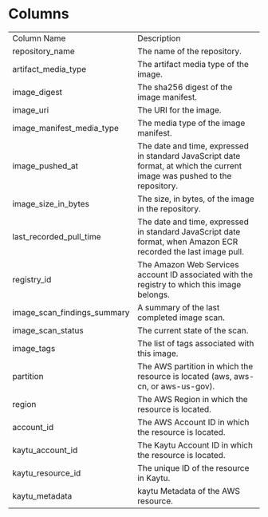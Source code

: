 # Columns  

<table>
	<tr><td>Column Name</td><td>Description</td></tr>
	<tr><td>repository_name</td><td>The name of the repository.</td></tr>
	<tr><td>artifact_media_type</td><td>The artifact media type of the image.</td></tr>
	<tr><td>image_digest</td><td>The sha256 digest of the image manifest.</td></tr>
	<tr><td>image_uri</td><td>The URI for the image.</td></tr>
	<tr><td>image_manifest_media_type</td><td>The media type of the image manifest.</td></tr>
	<tr><td>image_pushed_at</td><td>The date and time, expressed in standard JavaScript date format, at which the current image was pushed to the repository.</td></tr>
	<tr><td>image_size_in_bytes</td><td>The size, in bytes, of the image in the repository.</td></tr>
	<tr><td>last_recorded_pull_time</td><td>The date and time, expressed in standard JavaScript date format, when Amazon ECR recorded the last image pull.</td></tr>
	<tr><td>registry_id</td><td>The Amazon Web Services account ID associated with the registry to which this image belongs.</td></tr>
	<tr><td>image_scan_findings_summary</td><td>A summary of the last completed image scan.</td></tr>
	<tr><td>image_scan_status</td><td>The current state of the scan.</td></tr>
	<tr><td>image_tags</td><td>The list of tags associated with this image.</td></tr>
	<tr><td>partition</td><td>The AWS partition in which the resource is located (aws, aws-cn, or aws-us-gov).</td></tr>
	<tr><td>region</td><td>The AWS Region in which the resource is located.</td></tr>
	<tr><td>account_id</td><td>The AWS Account ID in which the resource is located.</td></tr>
	<tr><td>kaytu_account_id</td><td>The Kaytu Account ID in which the resource is located.</td></tr>
	<tr><td>kaytu_resource_id</td><td>The unique ID of the resource in Kaytu.</td></tr>
	<tr><td>kaytu_metadata</td><td>kaytu Metadata of the AWS resource.</td></tr>
</table>